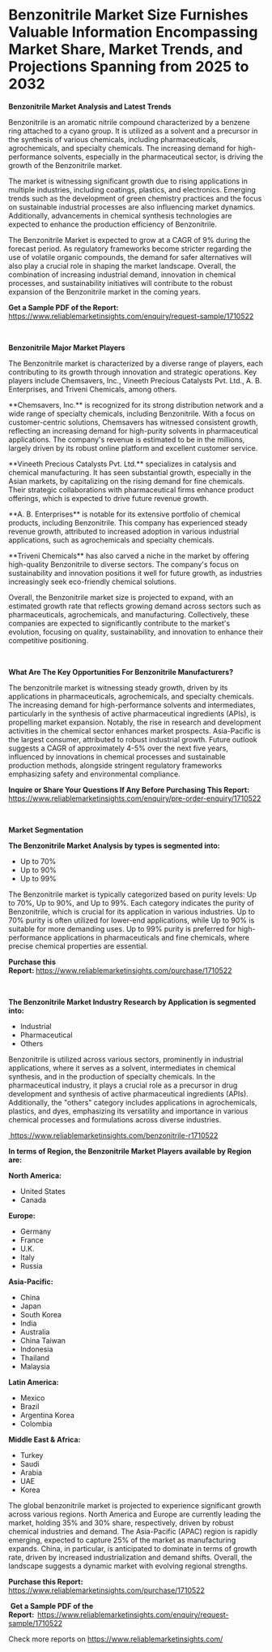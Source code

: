 <p><h1>Benzonitrile Market Size Furnishes Valuable Information Encompassing Market Share, Market Trends, and Projections Spanning from 2025 to 2032</h1></p><p><strong>Benzonitrile Market Analysis and Latest Trends</strong></p>
<p><p>Benzonitrile is an aromatic nitrile compound characterized by a benzene ring attached to a cyano group. It is utilized as a solvent and a precursor in the synthesis of various chemicals, including pharmaceuticals, agrochemicals, and specialty chemicals. The increasing demand for high-performance solvents, especially in the pharmaceutical sector, is driving the growth of the Benzonitrile market.</p><p>The market is witnessing significant growth due to rising applications in multiple industries, including coatings, plastics, and electronics. Emerging trends such as the development of green chemistry practices and the focus on sustainable industrial processes are also influencing market dynamics. Additionally, advancements in chemical synthesis technologies are expected to enhance the production efficiency of Benzonitrile.</p><p>The Benzonitrile Market is expected to grow at a CAGR of 9% during the forecast period. As regulatory frameworks become stricter regarding the use of volatile organic compounds, the demand for safer alternatives will also play a crucial role in shaping the market landscape. Overall, the combination of increasing industrial demand, innovation in chemical processes, and sustainability initiatives will contribute to the robust expansion of the Benzonitrile market in the coming years.</p></p>
<p><strong>Get a Sample PDF of the Report:&nbsp;</strong> <a href="https://www.reliablemarketinsights.com/enquiry/request-sample/1710522?utm_campaign=2204&utm_medium=2&utm_source=Github&utm_content=ia&utm_term=27032025&utm_id=benzonitrile">https://www.reliablemarketinsights.com/enquiry/request-sample/1710522</a></p>
<p>&nbsp;</p>
<p><strong>Benzonitrile Major Market Players</strong></p>
<p><p>The Benzonitrile market is characterized by a diverse range of players, each contributing to its growth through innovation and strategic operations. Key players include Chemsavers, Inc., Vineeth Precious Catalysts Pvt. Ltd., A. B. Enterprises, and Triveni Chemicals, among others.</p><p>**Chemsavers, Inc.** is recognized for its strong distribution network and a wide range of specialty chemicals, including Benzonitrile. With a focus on customer-centric solutions, Chemsavers has witnessed consistent growth, reflecting an increasing demand for high-purity solvents in pharmaceutical applications. The company's revenue is estimated to be in the millions, largely driven by its robust online platform and excellent customer service.</p><p>**Vineeth Precious Catalysts Pvt. Ltd.** specializes in catalysis and chemical manufacturing. It has seen substantial growth, especially in the Asian markets, by capitalizing on the rising demand for fine chemicals. Their strategic collaborations with pharmaceutical firms enhance product offerings, which is expected to drive future revenue growth.</p><p>**A. B. Enterprises** is notable for its extensive portfolio of chemical products, including Benzonitrile. This company has experienced steady revenue growth, attributed to increased adoption in various industrial applications, such as agrochemicals and specialty chemicals.</p><p>**Triveni Chemicals** has also carved a niche in the market by offering high-quality Benzonitrile to diverse sectors. The company's focus on sustainability and innovation positions it well for future growth, as industries increasingly seek eco-friendly chemical solutions.</p><p>Overall, the Benzonitrile market size is projected to expand, with an estimated growth rate that reflects growing demand across sectors such as pharmaceuticals, agrochemicals, and manufacturing. Collectively, these companies are expected to significantly contribute to the market's evolution, focusing on quality, sustainability, and innovation to enhance their competitive positioning.</p></p>
<p>&nbsp;</p>
<p><strong>What Are The Key Opportunities For Benzonitrile Manufacturers?</strong></p>
<p><p>The benzonitrile market is witnessing steady growth, driven by its applications in pharmaceuticals, agrochemicals, and specialty chemicals. The increasing demand for high-performance solvents and intermediates, particularly in the synthesis of active pharmaceutical ingredients (APIs), is propelling market expansion. Notably, the rise in research and development activities in the chemical sector enhances market prospects. Asia-Pacific is the largest consumer, attributed to robust industrial growth. Future outlook suggests a CAGR of approximately 4-5% over the next five years, influenced by innovations in chemical processes and sustainable production methods, alongside stringent regulatory frameworks emphasizing safety and environmental compliance.</p></p>
<p><strong>Inquire or Share Your Questions If Any Before Purchasing This Report:</strong> <a href="https://www.reliablemarketinsights.com/enquiry/pre-order-enquiry/1710522?utm_campaign=2204&utm_medium=2&utm_source=Github&utm_content=ia&utm_term=27032025&utm_id=benzonitrile">https://www.reliablemarketinsights.com/enquiry/pre-order-enquiry/1710522</a></p>
<p>&nbsp;</p>
<p><strong>Market Segmentation</strong></p>
<p><strong>The Benzonitrile Market Analysis by types is segmented into:</strong></p>
<p><ul><li>Up to 70%</li><li>Up to 90%</li><li>Up to 99%</li></ul></p>
<p><p>The Benzonitrile market is typically categorized based on purity levels: Up to 70%, Up to 90%, and Up to 99%. Each category indicates the purity of Benzonitrile, which is crucial for its application in various industries. Up to 70% purity is often utilized for lower-end applications, while Up to 90% is suitable for more demanding uses. Up to 99% purity is preferred for high-performance applications in pharmaceuticals and fine chemicals, where precise chemical properties are essential.</p></p>
<p><strong>Purchase this Report:&nbsp;</strong><a href="https://www.reliablemarketinsights.com/purchase/1710522?utm_campaign=2204&utm_medium=2&utm_source=Github&utm_content=ia&utm_term=27032025&utm_id=benzonitrile">https://www.reliablemarketinsights.com/purchase/1710522</a></p>
<p>&nbsp;</p>
<p><strong>The Benzonitrile Market Industry Research by Application is segmented into:</strong></p>
<p><ul><li>Industrial</li><li>Pharmaceutical</li><li>Others</li></ul></p>
<p><p>Benzonitrile is utilized across various sectors, prominently in industrial applications, where it serves as a solvent, intermediates in chemical synthesis, and in the production of specialty chemicals. In the pharmaceutical industry, it plays a crucial role as a precursor in drug development and synthesis of active pharmaceutical ingredients (APIs). Additionally, the "others" category includes applications in agrochemicals, plastics, and dyes, emphasizing its versatility and importance in various chemical processes and formulations across diverse industries.</p></p>
<p><a href="https://www.reliablemarketinsights.com/benzonitrile-r1710522?utm_campaign=2204&utm_medium=2&utm_source=Github&utm_content=ia&utm_term=27032025&utm_id=benzonitrile">&nbsp;https://www.reliablemarketinsights.com/benzonitrile-r1710522</a></p>
<p><strong>In terms of Region, the Benzonitrile Market Players available by Region are:</strong></p>
<p>
    <p> <strong> North America: </strong>
        <ul>
            <li>United States</li>
            <li>Canada</li>
        </ul>
        </p> 
    <p> <strong> Europe: </strong>
        <ul>
            <li>Germany</li>
            <li>France</li>
            <li>U.K.</li>
            <li>Italy</li>
            <li>Russia</li>
        </ul>
        </p> 
    <p> <strong> Asia-Pacific: </strong>
        <ul>
            <li>China</li>
            <li>Japan</li>
            <li>South Korea</li>
            <li>India</li>
            <li>Australia</li>
            <li>China Taiwan</li>
            <li>Indonesia</li>
            <li>Thailand</li>
            <li>Malaysia</li>
        </ul>
        </p> 
    <p> <strong> Latin America: </strong>
        <ul>
            <li>Mexico</li>
            <li>Brazil</li>
            <li>Argentina Korea</li>
            <li>Colombia</li>
        </ul>
        </p> 
    <p> <strong> Middle East & Africa: </strong>
        <ul>
            <li>Turkey</li>
            <li>Saudi</li>
            <li>Arabia</li>
            <li>UAE</li>
            <li>Korea</li>
        </ul>
    </p>
    </p>
<p><p>The global benzonitrile market is projected to experience significant growth across various regions. North America and Europe are currently leading the market, holding 35% and 30% share, respectively, driven by robust chemical industries and demand. The Asia-Pacific (APAC) region is rapidly emerging, expected to capture 25% of the market as manufacturing expands. China, in particular, is anticipated to dominate in terms of growth rate, driven by increased industrialization and demand shifts. Overall, the landscape suggests a dynamic market with evolving regional strengths.</p></p>
<p><strong>Purchase this Report: </strong><a href="https://www.reliablemarketinsights.com/purchase/1710522?utm_campaign=2204&utm_medium=2&utm_source=Github&utm_content=ia&utm_term=27032025&utm_id=benzonitrile">https://www.reliablemarketinsights.com/purchase/1710522</a></p>
<p>&nbsp;<strong>Get a Sample PDF of the Report:&nbsp;&nbsp;</strong><a href="https://www.reliablemarketinsights.com/enquiry/request-sample/1710522?utm_campaign=2204&utm_medium=2&utm_source=Github&utm_content=ia&utm_term=27032025&utm_id=benzonitrile">https://www.reliablemarketinsights.com/enquiry/request-sample/1710522</a></p>
<p><strong></strong></p>
<p>Check more reports on <a href="https://www.reliablemarketinsights.com/?utm_campaign=2204&utm_medium=2&utm_source=Github&utm_content=ia&utm_term=27032025&utm_id=benzonitrile">https://www.reliablemarketinsights.com/</a></p>